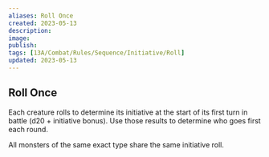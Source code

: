 ```yaml
---
aliases: Roll Once
created: 2023-05-13
description: 
image: 
publish: 
tags: [13A/Combat/Rules/Sequence/Initiative/Roll]
updated: 2023-05-13
---
```


## Roll Once

Each creature rolls to determine its initiative at the start of its first turn in battle (d20 + initiative bonus). Use those results to determine who goes first each round.

All monsters of the same exact type share the same initiative roll.